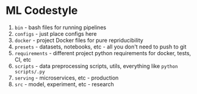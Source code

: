 # ML Codestyle

1. `bin` - bash files for running pipelines
2. `configs` - just place configs here
3. `docker` - project Docker files for pure repriducibility
4. `presets` - datasets, notebooks, etc - all you don't need to push to git
5. `requirements` - different project python requirements for docker, tests, CI, etc
6. `scripts` - data preprocessing scripts, utils, everything like `python scripts/.py`
7. `serving` - microservices, etc - production
8. `src` - model, experiment, etc - research